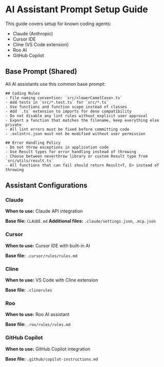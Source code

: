 # AI Assistant Prompt Setup Guide

This guide covers setup for known coding agents:

- Claude (Anthropic)
- Cursor IDE
- Cline (VS Code extension)
- Roo AI
- GitHub Copilot

## Base Prompt (Shared)

All AI assistants use this common base prompt:

```
## Coding Rules
- File naming convention: `src/<lowerCamelCase>.ts`
- Add tests in `src/*.test.ts` for `src/*.ts`
- Use functions and function scope instead of classes
- Add `.ts` extension to imports for deno compatibility
- Do not disable any lint rules without explicit user approval
- Export a function that matches the filename, keep everything else private
- All lint errors must be fixed before committing code
- .oxlintrc.json must not be modified without user permission

## Error Handling Policy
- Do not throw exceptions in application code
- Use Result types for error handling instead of throwing
- Choose between neverthrow library or custom Result type from `src/utils/result.ts`
- All functions that can fail should return Result<T, E> instead of throwing
```

## Assistant Configurations

### Claude

**When to use:** Claude API integration

**Base file:** `CLAUDE.md`
**Additional files:** `.claude/settings.json`, `.mcp.json`

### Cursor

**When to use:** Cursor IDE with built-in AI

**Base file:** `.cursor/rules/rules.md`

### Cline

**When to use:** VS Code with Cline extension

**Base file:** `.clinerules`

### Roo

**When to use:** Roo AI assistant

**Base file:** `.roo/rules/rules.md`

### GitHub Copilot

**When to use:** GitHub Copilot integration

**Base file:** `.github/copilot-instructions.md`
